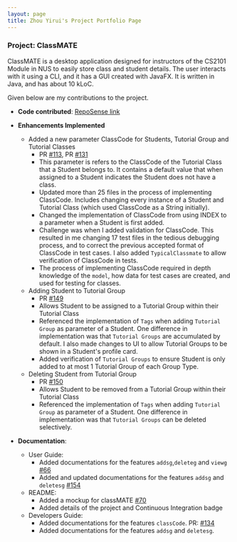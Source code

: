 ```yaml
---
layout: page
title: Zhou Yirui's Project Portfolio Page
---
```


### Project: ClassMATE

ClassMATE is a desktop application designed for instructors of the CS2101 Module in NUS to easily store class and student details. The user interacts with it using a CLI, and it has a GUI created with JavaFX. It is written in Java, and has about 10 kLoC.

Given below are my contributions to the project.

* **Code contributed**: [RepoSense link](https://nus-cs2103-ay2122s1.github.io/tp-dashboard/)

* **Enhancements Implemented**
  * Added a new parameter ClassCode for Students, Tutorial Group and Tutorial Classes
    * PR [\#113](https://github.com/AY2122S1-CS2103T-W15-1/tp/pull/113), PR [\#131](https://github.com/AY2122S1-CS2103T-W15-1/tp/pull/131)
    * This parameter is refers to the ClassCode of the Tutorial Class that a Student belongs to. It contains a default 
      value that when assigned to a Student indicates the Student does not have a class.
    * Updated more than 25 files in the process of implementing ClassCode. Includes changing every instance of a Student and Tutorial Class (which used ClassCode as a String initially).
    * Changed the implementation of ClassCode from using INDEX to a parameter when a Student is first added. 
    * Challenge was when I added validation for ClassCode. This resulted in me changing 17 test files in the tedious debugging process, 
      and to correct the previous accepted format of ClassCode in test cases. I also added `TypicalClassmate` to allow verification of ClassCode in tests.
    * The process of implementing ClassCode required in depth knowledge of the `model`, how data for test cases are created, and used for testing for classes. 
  * Adding Student to Tutorial Group
    * PR [\#149](https://github.com/AY2122S1-CS2103T-W15-1/tp/pull/149)
    * Allows Student to be assigned to a Tutorial Group within their Tutorial Class
    * Referenced the implementation of `Tags` when adding `Tutorial Group` as parameter of a Student. One difference in implementation
      was that `Tutorial Groups` are accumulated by default. I also made changes to UI to allow Tutorial Groups to be shown in a Student's
      profile card.
    * Added verification of `Tutorial Groups` to ensure Student is only added to at most 1 Tutorial Group of each Group Type. 
  * Deleting Student from Tutorial Group
    * PR [\#150](https://github.com/AY2122S1-CS2103T-W15-1/tp/pull/150)
    * Allows Student to be removed from a Tutorial Group within their Tutorial Class
    * Referenced the implementation of `Tags` when adding `Tutorial Group` as parameter of a Student. One difference in implementation
      was that `Tutorial Groups` can be deleted selectively. 
      
* **Documentation**:
    * User Guide:
        * Added documentations for the features `addsg`,`deleteg` and `viewg` [\#66](https://github.com/AY2122S1-CS2103T-W15-1/tp/pull/66)
        * Added and updated documentations for the features `addsg` and `deletesg` [\#154](https://github.com/AY2122S1-CS2103T-W15-1/tp/pull/154)
    * README:
        * Added a mockup for classMATE [\#70](https://github.com/AY2122S1-CS2103T-W15-1/tp/pull/70)
        * Added details of the project and Continuous Integration badge
    * Developers Guide:
        * Added documentations for the features `classCode`. PR: [\#134](https://github.com/AY2122S1-CS2103T-W15-1/tp/pull/134)
        * Added documentations for the features `addsg` and `deletesg`.
   
